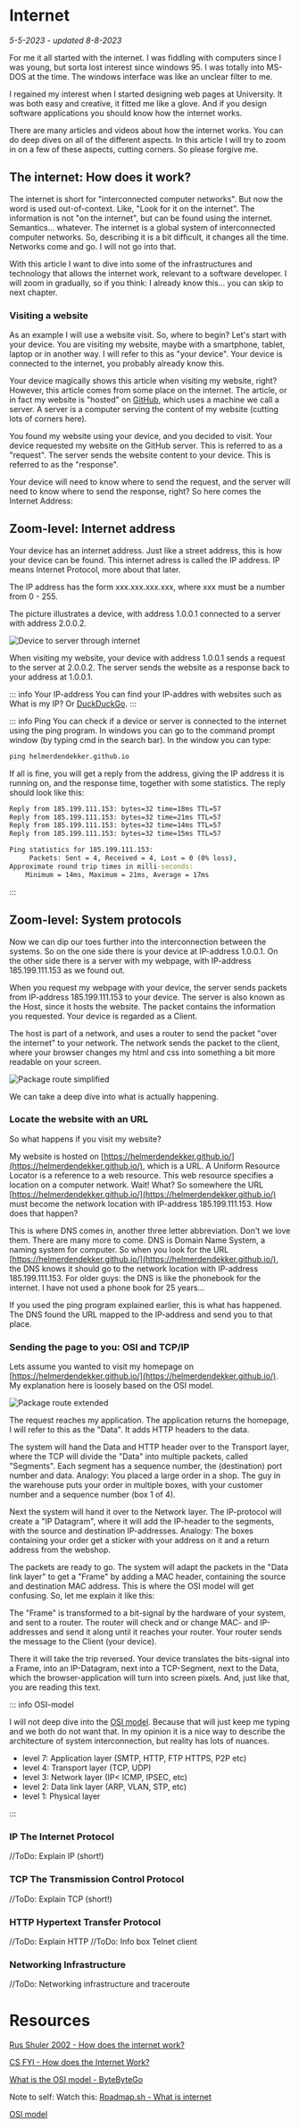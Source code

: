 # Internet
*5-5-2023 - updated 8-8-2023*

For me it all started with the internet.
I was fiddling with computers since I was young, but sorta lost interest since windows 95. I was totally into MS-DOS at the time. The windows interface was like an unclear filter to me.

I regained my interest when I started designing web pages at University. It was both easy and creative, it fitted me like a glove.
And if you design software applications you should know how the internet works.

There are many articles and videos about how the internet works. You can do deep dives on all of the different aspects. In this article I will try to zoom in on a few of these aspects, cutting corners. So please forgive me.

## The internet: How does it work?

The internet is short for "interconnected computer networks". But now the word is used out-of-context. Like, "Look for it on the internet". The information is not "on the internet", but can be found using the internet. Semantics... whatever.
The internet is a global system of interconnected computer networks. So, describing it is a bit difficult, it changes all the time. Networks come and go. I will not go into that.

With this article I want to dive into some of the infrastructures and technology that allows the internet work, relevant to a software developer. I will zoom in gradually, so if you think: I already know this... you can skip to next chapter.

### Visiting a website

As an example I will use a website visit. So, where to begin? Let's start with your device. You are visiting my website, maybe with a smartphone, tablet, laptop or in another way. I will refer to this as "your device". Your device is connected to the internet, you probably already know this. 

Your device magically shows this article when visiting my website, right? However, this article comes from some place on the internet. The article, or in fact my website  is "hosted" on [GitHub](https://pages.github.com/), which uses a machine we call a server. A server is a computer serving the content of my website (cutting lots of corners here).

You found my website using your device, and you decided to visit. Your device requested my website on the GitHub server. This is referred to as a "request". The server sends the website content to your device. This is referred to as the "response".

Your device will need to know where to send the request, and the server will need to know where to send the response, right? So here comes the Internet Address:


## Zoom-level: Internet address


Your device has an internet address. Just like a street address, this is how your device can be found.
This internet adress is called the IP address. IP means Internet Protocol, more about that later.

The IP address has the form xxx.xxx.xxx.xxx, where xxx must be a number from 0 - 255.

The picture illustrates a device, with address 1.0.0.1 connected to a server with address 2.0.0.2.

![Device to server through internet](/assets/images/internet/internetdeviceserver.svg "Device and server connected through internet")

When visiting my website, your device with address 1.0.0.1 sends a request to the server at 2.0.0.2. The server sends the website as a response back to your address at 1.0.0.1. 

::: info Your IP-address
You can find your IP-addres with websites such as What is my IP? Or [DuckDuckGo](https://duckduckgo.com/?q=what+is+my+IP).
:::


::: info Ping
You can check if a device or server is connected to the internet using the ping program.
In windows you can go to the command prompt window (by typing cmd in the search bar).
In the window you can type:

```bat
ping helmerdendekker.github.io
```

If all is fine, you will get a reply from the address, giving the IP address it is running on, and the response time, together with some statistics.
The reply should look like this:

```bat
Reply from 185.199.111.153: bytes=32 time=18ms TTL=57
Reply from 185.199.111.153: bytes=32 time=21ms TTL=57
Reply from 185.199.111.153: bytes=32 time=14ms TTL=57
Reply from 185.199.111.153: bytes=32 time=15ms TTL=57

Ping statistics for 185.199.111.153:
     Packets: Sent = 4, Received = 4, Lost = 0 (0% loss),
Approximate round trip times in milli-seconds:
    Minimum = 14ms, Maximum = 21ms, Average = 17ms
```
:::

## Zoom-level: System protocols

Now we can dip our toes further into the interconnection between the systems. So on the one side there is your device at IP-address 1.0.0.1. On the other side there is a server with my webpage, with IP-address 185.199.111.153 as we found out. 

When you request my webpage with your device, the server sends packets from IP-address 185.199.111.153 to your device. The server is also known as the Host, since it hosts the website. The packet contains the information you requested. Your device is regarded as a Client.

The host is part of a network, and uses a router to send the packet "over the internet" to your network. The network sends the packet to the client, where your browser changes my html and css into something a bit more readable on your screen.

![Package route simplified](/assets/images/internet/internetfromto.svg "Package route simplified")

We can take a deep dive into what is actually happening.

### Locate the website with an URL

So what happens if you visit my website?

My website is hosted on [https://helmerdendekker.github.io/](https://helmerdendekker.github.io/), which is a URL. A Uniform Resource Locator is a reference to a web resource. This web resource specifies a location on a computer network.
Wait! What?
So somewhere the URL [https://helmerdendekker.github.io/](https://helmerdendekker.github.io/) must become the network location with IP-address 185.199.111.153. How does that happen?

This is where DNS comes in, another three letter abbreviation. Don't we love them. There are many more to come.
DNS is Domain Name System, a naming system for computer. So when you look for the URL [https://helmerdendekker.github.io/](https://helmerdendekker.github.io/), the DNS knows it should go to the network location with IP-address 185.199.111.153. For older guys: the DNS is like the phonebook for the internet. I have not used a phone book for 25 years...

If you used the ping program explained earlier, this is what has happened. The DNS found the URL mapped to the IP-address and send you to that place. 

### Sending the page to you: OSI and TCP/IP

Lets assume you wanted to visit my homepage on [https://helmerdendekker.github.io/](https://helmerdendekker.github.io/). My explanation here is loosely based on the OSI model. 

![Package route extended](/assets/images/internet/internetfromtoext.svg "Package route extended")

The request reaches my application. The application returns the homepage, I will refer to this as the "Data". It adds HTTP headers to the data. 

The system will hand the Data and HTTP header over to the Transport layer, where the TCP will divide the "Data" into multiple packets, called "Segments". Each segment has a sequence number, the (destination) port number and data.
Analogy: You placed a large order in a shop. The guy in the warehouse puts your order in multiple boxes, with your customer number and a sequence number (box 1 of 4).

Next the system will hand it over to the Network layer. The IP-protocol will create a "IP Datagram", where it will add the IP-header to the segments, with the source and destination IP-addresses.
Analogy: The boxes containing your order get a sticker with your address on it and a return address from the webshop.

The packets are ready to go. The system will adapt the packets in the "Data link layer" to get a "Frame" by adding a MAC header, containing the source and destination MAC address. This is where the OSI model will get confusing. So, let me explain it like this:

The "Frame" is transformed to a bit-signal by the hardware of your system, and sent to a router. The router will check and or change MAC- and IP-addresses and send it along until it reaches your router. Your router sends the message to the Client (your device).

There it will take the trip reversed. Your device translates the bits-signal into a Frame, into an IP-Datagram, next into a TCP-Segment, next to the Data, which the browser-application will turn into screen pixels. And, just like that, you are reading this text.

::: info OSI-model

I will not deep dive into the [OSI model](https://en.wikipedia.org/wiki/OSI_model). Because that will just keep me typing and we both do not want that. In my opinion it is a nice way to describe the architecture of system interconnection, but reality has lots of nuances.

- level 7: Application layer (SMTP, HTTP, FTP HTTPS, P2P etc)
- level 4: Transport layer (TCP, UDP)
- level 3: Network layer (IP< ICMP, IPSEC, etc)
- level 2: Data link layer (ARP, VLAN, STP, etc)
- level 1: Physical layer

:::

### IP The Internet Protocol

//ToDo: Explain IP (short!)

### TCP The Transmission Control Protocol
//ToDo: Explain TCP (short!)

### HTTP Hypertext Transfer Protocol
//ToDo: Explain HTTP
//ToDo: Info box Telnet client

### Networking Infrastructure
//ToDo: Networking infrastructure and traceroute

# Resources

[Rus Shuler 2002 - How does the internet work?](https://web.stanford.edu/class/msande91si/www-spr04/readings/week1/InternetWhitepaper.htm)

[CS FYI - How does the Internet Work?](https://cs.fyi/guide/how-does-internet-work)

[What is the OSI model - ByteByteGo](https://youtu.be/0y6FtKsg6J4)

Note to self: Watch this:
[Roadmap.sh - What is internet](https://roadmap.sh/guides/what-is-internet)

[OSI model](https://en.wikipedia.org/wiki/OSI_model)
